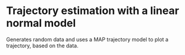 # Trajectory estimation with a linear normal model
Generates random data and uses a MAP trajectory model to plot a trajectory, based on the data.
